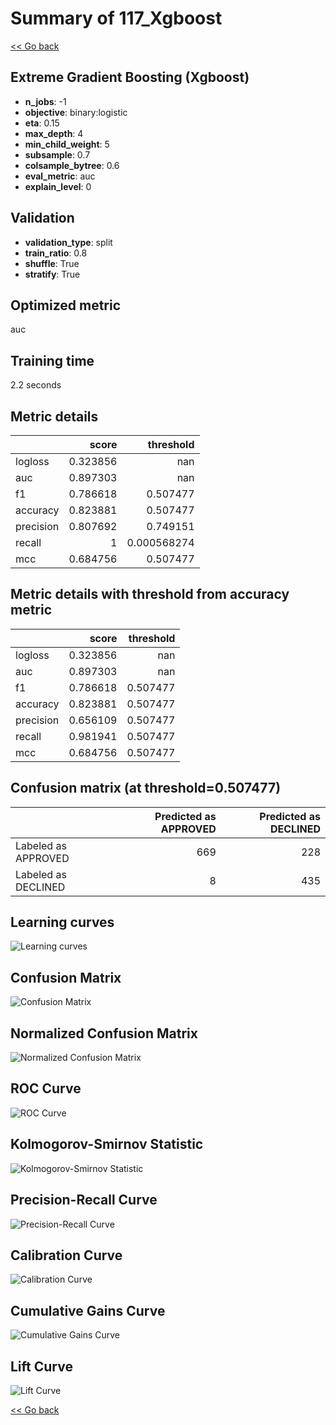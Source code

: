 # Summary of 117_Xgboost

[<< Go back](../README.md)


## Extreme Gradient Boosting (Xgboost)
- **n_jobs**: -1
- **objective**: binary:logistic
- **eta**: 0.15
- **max_depth**: 4
- **min_child_weight**: 5
- **subsample**: 0.7
- **colsample_bytree**: 0.6
- **eval_metric**: auc
- **explain_level**: 0

## Validation
 - **validation_type**: split
 - **train_ratio**: 0.8
 - **shuffle**: True
 - **stratify**: True

## Optimized metric
auc

## Training time

2.2 seconds

## Metric details
|           |    score |     threshold |
|:----------|---------:|--------------:|
| logloss   | 0.323856 | nan           |
| auc       | 0.897303 | nan           |
| f1        | 0.786618 |   0.507477    |
| accuracy  | 0.823881 |   0.507477    |
| precision | 0.807692 |   0.749151    |
| recall    | 1        |   0.000568274 |
| mcc       | 0.684756 |   0.507477    |


## Metric details with threshold from accuracy metric
|           |    score |   threshold |
|:----------|---------:|------------:|
| logloss   | 0.323856 |  nan        |
| auc       | 0.897303 |  nan        |
| f1        | 0.786618 |    0.507477 |
| accuracy  | 0.823881 |    0.507477 |
| precision | 0.656109 |    0.507477 |
| recall    | 0.981941 |    0.507477 |
| mcc       | 0.684756 |    0.507477 |


## Confusion matrix (at threshold=0.507477)
|                     |   Predicted as APPROVED |   Predicted as DECLINED |
|:--------------------|------------------------:|------------------------:|
| Labeled as APPROVED |                     669 |                     228 |
| Labeled as DECLINED |                       8 |                     435 |

## Learning curves
![Learning curves](learning_curves.png)
## Confusion Matrix

![Confusion Matrix](confusion_matrix.png)


## Normalized Confusion Matrix

![Normalized Confusion Matrix](confusion_matrix_normalized.png)


## ROC Curve

![ROC Curve](roc_curve.png)


## Kolmogorov-Smirnov Statistic

![Kolmogorov-Smirnov Statistic](ks_statistic.png)


## Precision-Recall Curve

![Precision-Recall Curve](precision_recall_curve.png)


## Calibration Curve

![Calibration Curve](calibration_curve_curve.png)


## Cumulative Gains Curve

![Cumulative Gains Curve](cumulative_gains_curve.png)


## Lift Curve

![Lift Curve](lift_curve.png)



[<< Go back](../README.md)
